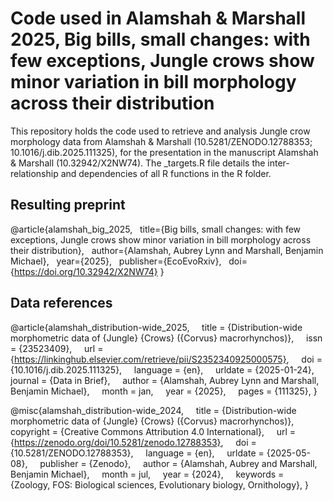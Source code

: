 # Code used in Alamshah & Marshall 2025, Big bills, small changes: with few exceptions, Jungle crows show minor variation in bill morphology across their distribution

This repository holds the code used to retrieve and analysis Jungle crow morphology data from Alamshah & Marshall (10.5281/ZENODO.12788353; 10.1016/j.dib.2025.111325), for the presentation in the manuscript Alamshah & Marshall (10.32942/X2NW74). 
The _targets.R file details the inter-relationship and dependencies of all R functions in the R folder. 

## Resulting preprint

@article{alamshah_big_2025,
  title={Big bills, small changes: with few exceptions, Jungle crows show minor variation in bill morphology across their distribution},
  author={Alamshah, Aubrey Lynn and Marshall, Benjamin Michael},
  year={2025},
  publisher={EcoEvoRxiv},
  doi={https://doi.org/10.32942/X2NW74}
}

## Data references

@article{alamshah_distribution-wide_2025,
    title = {Distribution-wide morphometric data of {Jungle} {Crows} ({Corvus} macrorhynchos)},
    issn = {23523409},
    url = {https://linkinghub.elsevier.com/retrieve/pii/S2352340925000575},
    doi = {10.1016/j.dib.2025.111325},
    language = {en},
    urldate = {2025-01-24},
    journal = {Data in Brief},
    author = {Alamshah, Aubrey Lynn and Marshall, Benjamin Michael},
    month = jan,
    year = {2025},
    pages = {111325},
}

@misc{alamshah_distribution-wide_2024,
    title = {Distribution-wide morphometric data of {Jungle} {Crows} ({Corvus} macrorhynchos)},
    copyright = {Creative Commons Attribution 4.0 International},
    url = {https://zenodo.org/doi/10.5281/zenodo.12788353},
    doi = {10.5281/ZENODO.12788353},
    language = {en},
    urldate = {2025-05-08},
    publisher = {Zenodo},
    author = {Alamshah, Aubrey and Marshall, Benjamin Michael},
    month = jul,
    year = {2024},
    keywords = {Zoology, FOS: Biological sciences, Evolutionary biology, Ornithology},
}
